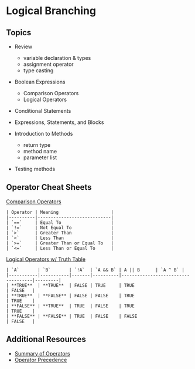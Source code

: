 # Logical Branching

## Topics

- Review
    - variable declaration & types
    - assignment operator
    - type casting
  
- Boolean Expressions
    - Comparison Operators
    - Logical Operators
- Conditional Statements
  
- Expressions, Statements, and Blocks
- Introduction to Methods
  - return type
  - method name
  - parameter list

- Testing methods

## Operator Cheat Sheets

[Comparison Operators](https://lms.techelevator.com/content_link/gitlab.com/te-curriculum/intro-to-programming-java-lms/02_Logical_Branching/02-boolean-expressions.md)

    | Operator | Meaning                    |
    |----------|----------------------------|
    | `==`     | Equal To                   |
    | `!=`     | Not Equal To               |
    | `>`      | Greater Than               |
    | `<`      | Less Than                  |
    | `>=`     | Greater Than or Equal To   |
    | `<=`     | Less Than or Equal To      |


[Logical Operators w/ Truth Table](https://lms.techelevator.com/content_link/gitlab.com/te-curriculum/intro-to-programming-java-lms/02_Logical_Branching/02-boolean-expressions.md)

    | `A`       | `B`       | `!A`  | `A && B` | A || B      | `A ^ B` |
    |-----------|-----------|-------|----------|------------------------------------|---------|
    | **TRUE**  | **TRUE**  | FALSE | TRUE     | TRUE                               | FALSE   |
    | **TRUE**  | **FALSE** | FALSE | FALSE    | TRUE                               | TRUE    |
    | **FALSE** | **TRUE**  | TRUE  | FALSE    | TRUE                               | TRUE    |
    | **FALSE** | **FALSE** | TRUE  | FALSE    | FALSE                              | FALSE   |


## Additional Resources

- [Summary of Operators](https://docs.oracle.com/javase/tutorial/java/nutsandbolts/opsummary.html) 
- [Operator Precedence](https://docs.oracle.com/javase/tutorial/java/nutsandbolts/operators.html) 
